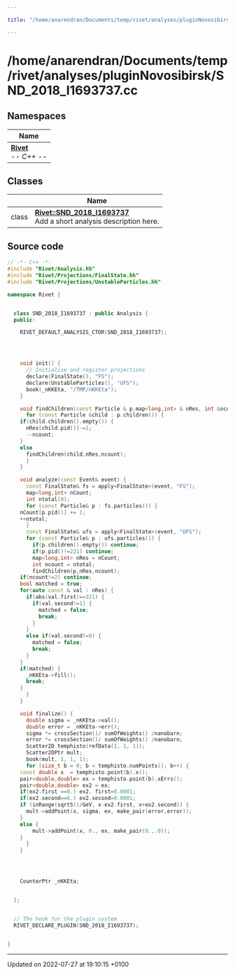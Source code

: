 ```yaml
---

title: "/home/anarendran/Documents/temp/rivet/analyses/pluginNovosibirsk/SND_2018_I1693737.cc"

---
```


# /home/anarendran/Documents/temp/rivet/analyses/pluginNovosibirsk/SND_2018_I1693737.cc



## Namespaces

| Name           |
| -------------- |
| **[Rivet](http://example.org/namespaces/namespacerivet/)** <br>-*- C++ -*-  |

## Classes

|                | Name           |
| -------------- | -------------- |
| class | **[Rivet::SND_2018_I1693737](http://example.org/classes/classrivet_1_1snd__2018__i1693737/)** <br>Add a short analysis description here.  |




## Source code

```cpp
// -*- C++ -*-
#include "Rivet/Analysis.hh"
#include "Rivet/Projections/FinalState.hh"
#include "Rivet/Projections/UnstableParticles.hh"

namespace Rivet {


  class SND_2018_I1693737 : public Analysis {
  public:

    RIVET_DEFAULT_ANALYSIS_CTOR(SND_2018_I1693737);




    void init() {
      // Initialise and register projections
      declare(FinalState(), "FS");
      declare(UnstableParticles(), "UFS");
      book(_nKKEta, "/TMP/nKKEta");
    }

    void findChildren(const Particle & p,map<long,int> & nRes, int &ncount) {
      for (const Particle &child : p.children()) {
    if(child.children().empty()) {
      nRes[child.pid()]-=1;
      --ncount;
    }
    else
      findChildren(child,nRes,ncount);
      }
    }

    void analyze(const Event& event) {
      const FinalState& fs = apply<FinalState>(event, "FS");
      map<long,int> nCount;
      int ntotal(0);
      for (const Particle& p : fs.particles()) {
    nCount[p.pid()] += 1;
    ++ntotal;
      }
      const FinalState& ufs = apply<FinalState>(event, "UFS");
      for (const Particle& p : ufs.particles()) {
        if(p.children().empty()) continue;
        if(p.pid()!=221) continue;
        map<long,int> nRes = nCount;
        int ncount = ntotal;
        findChildren(p,nRes,ncount);
    if(ncount!=2) continue;
    bool matched = true;
    for(auto const & val : nRes) {
      if(abs(val.first)==321) {
        if(val.second!=1) {
          matched = false;
          break;
        }
      }
      else if(val.second!=0) {
        matched = false;
        break;
      }
    }
    if(matched) {
      _nKKEta->fill();
      break;
    }
      }
    }

    void finalize() {
      double sigma = _nKKEta->val();
      double error = _nKKEta->err();
      sigma *= crossSection()/ sumOfWeights() /nanobarn;
      error *= crossSection()/ sumOfWeights() /nanobarn; 
      Scatter2D temphisto(refData(1, 1, 1));
      Scatter2DPtr mult;
      book(mult, 1, 1, 1);
      for (size_t b = 0; b < temphisto.numPoints(); b++) {
    const double x  = temphisto.point(b).x();
    pair<double,double> ex = temphisto.point(b).xErrs();
    pair<double,double> ex2 = ex;
    if(ex2.first ==0.) ex2. first=0.0001;
    if(ex2.second==0.) ex2.second=0.0001;
    if (inRange(sqrtS()/GeV, x-ex2.first, x+ex2.second)) {
      mult->addPoint(x, sigma, ex, make_pair(error,error));
    }
    else {
        mult->addPoint(x, 0., ex, make_pair(0.,.0));
    }
      }
    }




    CounterPtr _nKKEta;


  };


  // The hook for the plugin system
  RIVET_DECLARE_PLUGIN(SND_2018_I1693737);


}
```


-------------------------------

Updated on 2022-07-27 at 19:10:15 +0100
